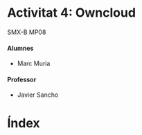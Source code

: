 # Activitat 4: Owncloud

SMX-B MP08

####  Alumnes
* Marc Muria 


#### Professor
* Javier Sancho 

# Índex
